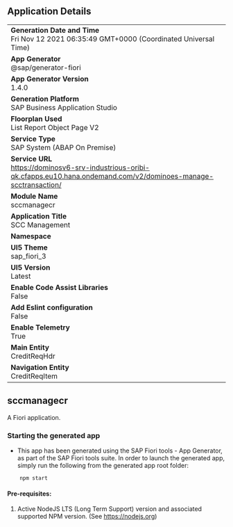 ## Application Details
|               |
| ------------- |
|**Generation Date and Time**<br>Fri Nov 12 2021 06:35:49 GMT+0000 (Coordinated Universal Time)|
|**App Generator**<br>@sap/generator-fiori|
|**App Generator Version**<br>1.4.0|
|**Generation Platform**<br>SAP Business Application Studio|
|**Floorplan Used**<br>List Report Object Page V2|
|**Service Type**<br>SAP System (ABAP On Premise)|
|**Service URL**<br>https://dominosv6-srv-industrious-oribi-qk.cfapps.eu10.hana.ondemand.com/v2/dominoes-manage-scctransaction/
|**Module Name**<br>sccmanagecr|
|**Application Title**<br>SCC Management|
|**Namespace**<br>|
|**UI5 Theme**<br>sap_fiori_3|
|**UI5 Version**<br>Latest|
|**Enable Code Assist Libraries**<br>False|
|**Add Eslint configuration**<br>False|
|**Enable Telemetry**<br>True|
|**Main Entity**<br>CreditReqHdr|
|**Navigation Entity**<br>CreditReqItem|

## sccmanagecr

A Fiori application.

### Starting the generated app

-   This app has been generated using the SAP Fiori tools - App Generator, as part of the SAP Fiori tools suite.  In order to launch the generated app, simply run the following from the generated app root folder:

```
    npm start
```

#### Pre-requisites:

1. Active NodeJS LTS (Long Term Support) version and associated supported NPM version.  (See https://nodejs.org)


